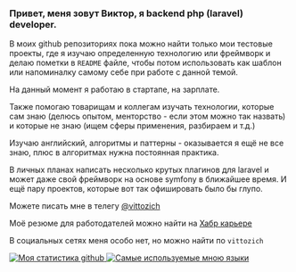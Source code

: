 ### Привет, меня зовут Виктор, я backend php (laravel) developer.

В моих github репозиториях пока можно найти только мои тестовые проекты, где я изучаю определенную технологию или фреймворк и делаю пометки в `README` файле, чтобы потом использовать как шаблон или напоминалку самому себе при работе с данной темой.

На данный момент я работаю в стартапе, на зарплате.

Также помогаю товарищам и коллегам изучать технологии, которые сам знаю (делюсь опытом, менторство - если этом можно так назвать) и которые не знаю (ищем сферы применения, разбираем и т.д.)

Изучаю английский, алгоритмы и паттерны - оказывается я ещё не все знаю, плюс в алгоритмах нужна постоянная практика.

В личных планах написать несколько крутых плагинов для laravel и может даже свой фреймворк на основе symfony в ближайшее время. И ещё пару проектов, которые вот так офишировать было бы глупо.

Можете писать мне в телегу <a href="tg://user?id=vittozich">@vittozich</a>

Моё резюме для работодателей можно найти на <a href="https://career.habr.com/vittozich">Хабр карьере</a>

В социальных сетях меня особо нет, но можно найти по `vittozich`


<a href="https://github.com/anuraghazra/github-readme-stats">
  <img align="top" src="https://github-readme-stats.vercel.app/api?username=Vittozich&hide=contribs&count_private=true&theme=nightowl&show_icons=true" alt="Моя статистика github" />
</a>

<a href="https://github.com/anuraghazra/github-readme-stats">
  <img align="top" src="https://github-readme-stats.vercel.app/api/top-langs/?username=Vittozich&count_private=true&theme=nightowl&show_icons=true&hide=css&layout=compact&card_width=270" alt="Самые используемые мною языки" />
</a>


<!--
**Vittozich/Vittozich** is a ✨ _special_ ✨ repository because its `README.md` (this file) appears on your GitHub profile.

Here are some ideas to get you started:

- 🔭 I’m currently working on ...
- 🌱 I’m currently learning ...
- 👯 I’m looking to collaborate on ...
- 🤔 I’m looking for help with ...
- 💬 Ask me about ...
- 📫 How to reach me: ...
- 😄 Pronouns: ...
- ⚡ Fun fact: ...
-->
